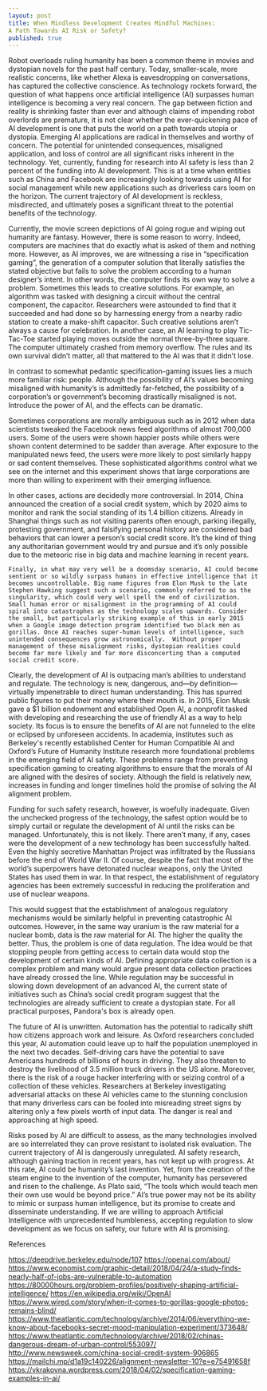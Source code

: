 ```yaml
---
layout: post
title: When Mindless Development Creates Mindful Machines:
A Path Towards AI Risk or Safety?
published: true
---
```

  
Robot overloads ruling humanity has been a common theme in movies and dystopian novels for the past half century. Today, smaller-scale, more realistic concerns, like whether Alexa is eavesdropping on conversations, has captured the collective conscience. As technology rockets forward, the question of what happens once artificial intelligence (AI) surpasses human intelligence is becoming a very real concern. The gap between fiction and reality is shrinking faster than ever and although claims of impending robot overlords are premature, it is not clear whether the ever-quickening pace of AI development is one that puts the world on a path towards utopia or dystopia. Emerging AI applications are radical in themselves and worthy of concern. The potential for unintended consequences, misaligned application, and loss of control are all significant risks inherent in the technology. Yet, currently, funding for research into AI safety is less than 2 percent of the funding into AI development. This is at a time when entities such as China and Facebook are increasingly looking towards using AI for social management while new applications such as driverless cars loom on the horizon. The current trajectory of AI development is reckless, misdirected, and ultimately poses a significant threat to the potential benefits of the technology.

Currently, the movie screen depictions of AI going rogue and wiping out humanity are fantasy. However, there is some reason to worry. Indeed, computers are machines that do exactly what is asked of them and nothing more. However, as AI improves, we are witnessing a rise in “specification gaming”, the generation of a computer solution that literally satisfies the stated objective but fails to solve the problem according to a human designer’s intent. In other words, the computer finds its own way to solve a problem. Sometimes this leads to creative solutions. For example, an algorithm was tasked with designing a circuit without the central component, the capacitor. Researchers were astounded to find that it succeeded and had done so by harnessing energy from a nearby radio station to create a make-shift capacitor. Such creative solutions aren’t always a cause for celebration. In another case, an AI learning to play Tic-Tac-Toe started playing moves outside the normal three-by-three square. The computer ultimately crashed from memory overflow. The rules and its own survival didn’t matter, all that mattered to the AI was that it didn’t lose.

In contrast to somewhat pedantic specification-gaming issues lies a much more familiar risk: people. Although the possibility of AI’s values becoming misaligned with humanity’s is admittedly far-fetched, the possibility of a corporation’s or government’s becoming drastically misaligned is not. Introduce the power of AI, and the effects can be dramatic.

Sometimes corporations are morally ambiguous such as in 2012 when data scientists tweaked the Facebook news feed algorithms of almost 700,000 users. Some of the users were shown happier posts while others were shown content determined to be sadder than average. After exposure to the manipulated news feed, the users were more likely to post similarly happy or sad content themselves. These sophisticated algorithms control what we see on the internet and this experiment shows that large corporations are more than willing to experiment with their emerging influence.
 
In other cases, actions are decidedly more controversial. In 2014, China announced the creation of a social credit system, which by 2020 aims to monitor and rank the social standing of its 1.4 billion citizens. Already in Shanghai things such as not visiting parents often enough, parking illegally, protesting government, and falsifying personal history are considered bad behaviors that can lower a person’s social credit score. It’s the kind of thing any authoritarian government would try and pursue and it’s only possible due to the meteoric rise in big data and machine learning in recent years.

	Finally, in what may very well be a doomsday scenario, AI could become sentient or so wildly surpass humans in effective intelligence that it becomes uncontrollable. Big name figures from Elon Musk to the late Stephen Hawking suggest such a scenario, commonly referred to as the singularity, which could very well spell the end of civilization. Small human error or misalignment in the programming of AI could spiral into catastrophes as the technology scales upwards. Consider the small, but particularly striking example of this in early 2015 when a Google image detection program identified two black men as gorillas. Once AI reaches super-human levels of intelligence, such unintended consequences grow astronomically.  Without proper management of these misalignment risks, dystopian realities could become far more likely and far more disconcerting than a computed social credit score.

Clearly, the development of AI is outpacing man’s abilities to understand and regulate. The technology is new, dangerous, and—by definition—virtually impenetrable to direct human understanding.  This has spurred public figures to put their money where their mouth is. In 2015, Elon Musk gave a $1 billion endowment and established Open AI, a nonprofit tasked with developing and researching the use of friendly AI as a way to help society. Its focus is to ensure the benefits of AI are not funneled to the elite or eclipsed by unforeseen accidents. In academia, institutes such as Berkeley's recently established Center for Human Compatible AI and Oxford’s Future of Humanity Institute research more foundational problems in the emerging field of AI safety. These problems range from preventing specification gaming to creating algorithms to ensure that the morals of AI are aligned with the desires of society. Although the field is relatively new, increases in funding and longer timelines hold the promise of solving the AI alignment problem.

Funding for such safety research, however, is woefully inadequate. Given the unchecked progress of the technology, the safest option would be to simply curtail or regulate the development of AI until the risks can be managed. Unfortunately, this is not likely. There aren’t many, if any, cases were the development of a new technology has been successfully halted. Even the highly secretive Manhattan Project was infiltrated by the Russians before the end of World War II. Of course, despite the fact that most of the world’s superpowers have detonated nuclear weapons, only the United States has used them in war. In that respect, the establishment of regulatory agencies has been extremely successful in reducing the proliferation and use of nuclear weapons.

This would suggest that the establishment of analogous regulatory mechanisms would be similarly helpful in preventing catastrophic AI outcomes. However, in the same way uranium is the raw material for a nuclear bomb, data is the raw material for AI. The higher the quality the better. Thus, the problem is one of data regulation. The idea would be that stopping people from getting access to certain data would stop the development of certain kinds of AI. Defining appropriate data collection is a complex problem and many would argue present data collection practices have already crossed the line. While regulation may be successful in slowing down development of an advanced AI, the current state of initiatives such as China’s social credit program suggest that the technologies are already sufficient to create a dystopian state. For all practical purposes, Pandora's box is already open.

The future of AI is unwritten. Automation has the potential to radically shift how citizens approach work and leisure. As Oxford researchers concluded this year, AI automation could leave up to half the population unemployed in the next two decades. Self-driving cars have the potential to save Americans hundreds of billions of hours in driving. They also threaten to destroy the livelihood of 3.5 million truck drivers in the US alone. Moreover, there is the risk of a rouge hacker interfering with or seizing control of a collection of these vehicles. Researchers at Berkeley investigating adversarial attacks on these AI vehicles came to the stunning conclusion that many driverless cars can be fooled into misreading street signs by altering only a few pixels worth of input data. The danger is real and approaching at high speed.

Risks posed by AI are difficult to assess, as the many technologies involved are so interrelated they can prove resistant to isolated risk evaluation. The current trajectory of AI is dangerously unregulated. AI safety research, although gaining traction in recent years, has not kept up with progress. At this rate, AI could be humanity’s last invention. Yet, from the creation of the steam engine to the invention of the computer, humanity has persevered and risen to the challenge.  As Plato said, “The tools which would teach men their own use would be beyond price.” AI’s true power may not be its ability to mimic or surpass human intelligence, but its promise to create and disseminate understanding. If we are willing to approach Artificial Intelligence with unprecedented humbleness, accepting regulation to slow development as we focus on safety, our future with AI is promising.

References

https://deepdrive.berkeley.edu/node/107
https://openai.com/about/
https://www.economist.com/graphic-detail/2018/04/24/a-study-finds-nearly-half-of-jobs-are-vulnerable-to-automation
https://80000hours.org/problem-profiles/positively-shaping-artificial-intelligence/
https://en.wikipedia.org/wiki/OpenAI
https://www.wired.com/story/when-it-comes-to-gorillas-google-photos-remains-blind/
https://www.theatlantic.com/technology/archive/2014/06/everything-we-know-about-facebooks-secret-mood-manipulation-experiment/373648/
https://www.theatlantic.com/technology/archive/2018/02/chinas-dangerous-dream-of-urban-control/553097/
http://www.newsweek.com/china-social-credit-system-906865
https://mailchi.mp/d1a19c140226/alignment-newsletter-10?e=e75491658f
https://vkrakovna.wordpress.com/2018/04/02/specification-gaming-examples-in-ai/

